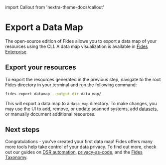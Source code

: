 import Callout from 'nextra-theme-docs/callout'

# Export a Data Map

<Callout>The open-source edition of Fides allows you to export a data map of your resources using the CLI. A data map visualization is available in [Fides Enterprise](../../enterprise/datamaps).</Callout> 

## Export your resources

To export the resources generated in the previous step, navigate to the root Fides directory in your terminal and run the following command:

```sh title="Push and Export Defaults"
fides export datamap --output-dir data_map/
```

This will export a data map to a `data_map` directory. To make changes, you may use the UI to add, remove, or update scanned systems, add [datasets](../dsr_quickstart/connect_databases), or manually document additional resources. 

## Next steps
Congratulations - you've created your first data map! Fides offers many more tools help take control of your data privacy. To find out more, check out our guides on [DSR automation](../dsr_quickstart/overview), [privacy-as-code](../cli_support/cicd), and the [Fides Taxonomy](https://ethyca.github.io/fideslang/).